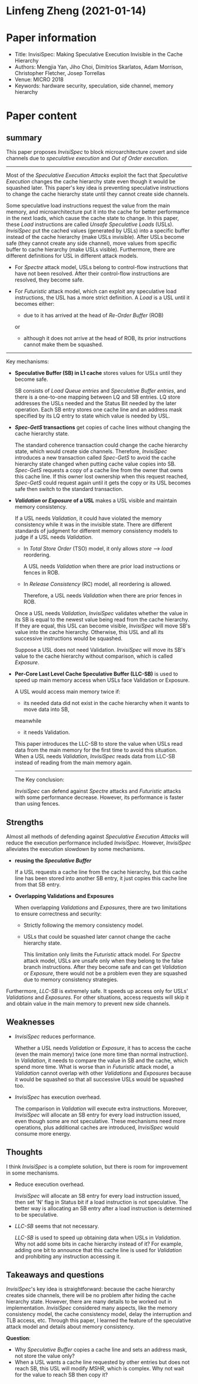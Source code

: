 # Linfeng Zheng (2021-01-14)

# Paper information

* Title: InvisiSpec: Making Speculative Execution Invisible in the Cache Hierarchy
* Authors: Mengjia Yan, Jiho Choi, Dimitrios Skarlatos, Adam Morrison, Christopher Fletcher, Josep Torrellas
* Venue: MICRO 2018
* Keywords: hardware security, speculation, side channel, memory hierarchy

# Paper content

## summary

This paper proposes *InvisiSpec* to block microarchitecture covert and side channels due to *speculative execution* and *Out of Order execution*.

---

Most of the *Speculative Execution Attacks* exploit the fact that *Speculative Execution* changes the cache hierarchy state even though it would be squashed later. This paper's key idea is preventing speculative instructions to change the cache hierarchy state until they cannot create side channels.

Some speculative load instructions request the value from the main memory, and microarchitecture put it into the cache for better performance in the next loads, which cause the cache state to change. In this paper, these *Load* instructions are called *Unsafe Speculative Loads* (USLs). *InvisiSpec* put the cached values (generated by USLs) into a specific buffer instead of the cache hierarchy (make USLs invisible). After USLs become safe (they cannot create any side channel), move values from specific buffer to cache hierarchy (make USLs visible). Furthermore, there are different definitions for USL in different attack models.

* For *Spectre* attack model, USLs belong to control-flow instructions that have not been resolved. After their control-flow instructions are resolved, they become safe.
* For *Futuristic* attack model, which can exploit any speculative load instructions, the USL has a more strict definition. A *Load* is a USL until it becomes either:
  * due to it has arrived at the head of *Re-Order Buffer* (ROB)

  or
  
  * although it does not arrive at the head of ROB, its prior instructions cannot make them be squashed.

---

Key mechanisms:

* **Speculative Buffer (SB) in L1 cache** stores values for USLs until they become safe.

  SB consists of *Load Queue entries* and *Speculative Buffer entries*, and there is a one-to-one mapping between LQ and SB entries. LQ store addresses the USLs needed and the Status Bit needed by the later operation. Each SB entry stores one cache line and an address mask specified by its LQ entry to state which value is needed by USL.
* ***Spec-GetS* transactions** get copies of cache lines without changing the cache hierarchy state.

  The standard coherence transaction could change the cache hierarchy state, which would create side channels. Therefore, *InvisiSpec* introduces a new transaction called *Spec-GetS* to avoid the cache hierarchy state changed when putting cache value copies into SB. *Spec-GetS* requests a copy of a cache line from the owner that owns this cache line. If this owner lost ownership when this request reached, *Spec-GetS* could request again until it gets the copy or its USL becomes safe then switch to the standard transaction.
* ***Validation* or *Exposure* of a USL** makes a USL visible and maintain memory consistency.

  If a USL needs *Validation*, it could have violated the memory consistency while it was in the invisible state. There are different standards of judgment for different memory consistency models to judge if a USL needs *Validation*.
  * In *Total Store Order* (TSO) model, it only allows *store* --> *load* reordering.

    A USL needs *Validation* when there are prior load instructions or fences in ROB.
  * In *Release Consistency* (RC) model, all reordering is allowed.

    Therefore, a USL needs *Validation* when there are prior fences in ROB.

  Once a USL needs *Validation*, *InvisiSpec* validates whether the value in its SB is equal to the newest value being read from the cache hierarchy. If they are equal, this USL can become visible, *InvisiSpec* will move SB's value into the cache hierarchy. Otherwise, this USL and all its successive instructions would be squashed.

  Suppose a USL does not need Validation. *InvisiSpec* will move its SB's value to the cache hierarchy without comparison, which is called *Exposure*.
* **Per-Core Last Level Cache Speculative Buffer (LLC-SB)** is used to speed up main memory access when USLs face Validation or Exposure.

  A USL would access main memory twice if:
  * its needed data did not exist in the cache hierarchy when it wants to move data into SB,

  meanwhile
  * it needs Validation.

  This paper introduces the LLC-SB to store the value when USLs read data from the main memory for the first time to avoid this situation. When a USL needs *Validation*, *InvisiSpec* reads data from LLC-SB instead of reading from the main memory again.

  ---

  The Key conclusion:

  *InvisiSpec* can defend against *Spectre* attacks and *Futuristic* attacks with some performance decrease. However, its performance is faster than using fences.

## Strengths

Almost all methods of defending against *Speculative Execution Attacks* will reduce the execution performance included *InvisiSpec*. However, *InvisiSpec* alleviates the execution slowdown by some mechanisms.

* **reusing the *Speculative Buffer***

  If a USL requests a cache line from the cache hierarchy, but this cache line has been stored into another SB entry, it just copies this cache line from that SB entry.
* **Overlapping Validations and Exposures**

  When overlapping *Validations* and *Exposures*, there are two limitations to ensure correctness and security:
  * Strictly following the memory consistency model.
  * USLs that could be squashed later cannot change the cache hierarchy state.

    This limitation only limits the *Futuristic* attack model. For *Spectre* attack model, USLs are unsafe only when they belong to the false branch instructions. After they become safe and can get *Validation* or *Exposure*, there would not be a problem even they are squashed due to memory consistency strategies.

Furthermore, *LLC-SB* is extremely safe. It speeds up access only for USLs' *Validations* and *Exposures*. For other situations, access requests will skip it and obtain value in the main memory to prevent new side channels.

## Weaknesses

* *InvisiSpec* reduces performance.

  Whether a USL needs *Validation* or *Exposure*, it has to access the cache (even the main memory) twice (one more time than normal instruction). In *Validation*, it needs to compare the value in SB and the cache, which spend more time. What is worse than in *Futuristic* attack model, a *Validation* cannot overlap with other *Validations* and *Exposures* because it would be squashed so that all successive USLs would be squashed too.
* *InvisiSpec* has execution overhead.

  The comparison in *Validation* will execute extra instructions. Moreover, *InvisiSpec* will allocate an SB entry for every load instruction issued, even though some are not speculative. These mechanisms need more operations, plus additional caches are introduced, *InvisiSpec* would consume more energy.

## Thoughts

I think *InvisiSpec* is a complete solution, but there is room for improvement in some mechanisms.

* Reduce execution overhead.

  *InvisiSpec* will allocate an SB entry for every load instruction issued, then set 'N' flag in Status bit if a load instruction is not speculative. The better way is allocating an SB entry after a load instruction is determined to be speculative.
* *LLC-SB* seems that not necessary.

  *LLC-SB* is used to speed up obtaining data when USLs in *Validation*. Why not add some bits in cache hierarchy instead of it? For example, adding one bit to announce that this cache line is used for *Validation* and prohibiting any instruction accessing it.

## Takeaways and questions

*InvisiSpec*'s key idea is straightforward: because the cache hierarchy creates side channels, there will be no problem after hiding the cache hierarchy state. However, there are many details to be worked out in implementation. *InvisiSpec* considered many aspects, like the memory consistency model, the cache consistency model, delay the interruption and TLB access, etc. Through this paper, I learned the feature of the speculative attack model and details about memory consistency.

**Question**:

* Why *Speculative Buffer* copies a cache line and sets an address mask, not store the value only?
* When a USL wants a cache line requested by other entries but does not reach SB, this USL will modify *MSHR*, which is complex. Why not wait for the value to reach SB then copy it?